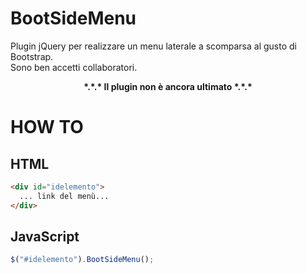 BootSideMenu
============
<p>Plugin jQuery per realizzare un menu laterale a scomparsa al gusto di Bootstrap.<br/>Sono ben accetti collaboratori.</p>
<p align="center"><strong>*.*.* Il plugin non è ancora ultimato *.*.*</strong></p>

HOW TO
============

HTML
-----------
```html
<div id="idelemento">
  ... link del menù...
</div>
```
JavaScript
-----------
```JavaScript
$("#idelemento").BootSideMenu();
```
